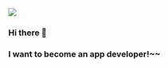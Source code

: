 <img src="https://capsule-render.vercel.app/api?type=wave&color=auto&height=300&section=header&text=Hello%20World&fontSize=90" />

### Hi there 👋 
### I want to become an app developer!~~ 


   


